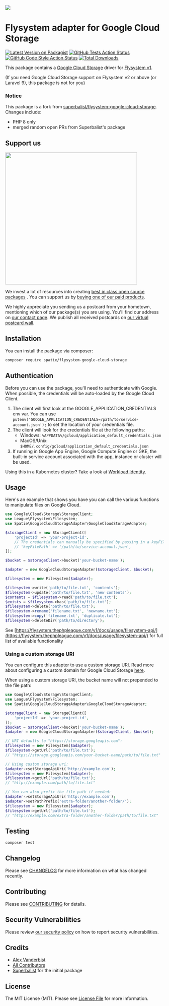 
[<img src="https://github-ads.s3.eu-central-1.amazonaws.com/support-ukraine.svg?t=1" />](https://supportukrainenow.org)

# Flysystem adapter for Google Cloud Storage

[![Latest Version on Packagist](https://img.shields.io/packagist/v/spatie/flysystem-google-cloud-storage.svg?style=flat-square)](https://packagist.org/packages/spatie/flysystem-google-cloud-storage)
[![GitHub Tests Action Status](https://img.shields.io/github/workflow/status/spatie/flysystem-google-cloud-storage/Tests/main?label=tests)](https://github.com/spatie/flysystem-google-cloud-storage/actions?query=workflow%3ATests+branch%3Amain)
[![GitHub Code Style Action Status](https://img.shields.io/github/workflow/status/spatie/flysystem-google-cloud-storage/Check%20&%20fix%20styling/main?label=code%20style)](https://github.com/spatie/flysystem-google-cloud-storage/actions?query=workflow%3A"Check+%26+fix+styling"+branch%3Amain)
[![Total Downloads](https://img.shields.io/packagist/dt/spatie/flysystem-google-cloud-storage.svg?style=flat-square)](https://packagist.org/packages/spatie/flysystem-google-cloud-storage)

This package contains a [Google Cloud Storage](https://cloud.google.com/storage) driver for [Flysystem v1](https://flysystem.thephpleague.com). 

(If you need Google Cloud Storage support on Flysystem v2 or above (or Laravel 9), this package is not for you)

### Notice

This package is a fork from [superbalist/flysystem-google-cloud-storage](https://github.com/Superbalist/flysystem-google-cloud-storage). Changes include:

- PHP 8 only
- merged random open PRs from Superbalist's package


## Support us

[<img src="https://github-ads.s3.eu-central-1.amazonaws.com/flysystem-google-cloud-storage.jpg?t=1" width="419px" />](https://spatie.be/github-ad-click/flysystem-google-cloud-storage)

We invest a lot of resources into creating [best in class open source packages](https://spatie.be/open-source)
. You can support us by [buying one of our paid products](https://spatie.be/open-source/support-us).

We highly appreciate you sending us a postcard from your hometown, mentioning which of our package(s) you are
using. You'll find our address on [our contact page](https://spatie.be/about-us). We publish all received
postcards on [our virtual postcard wall](https://spatie.be/open-source/postcards).

## Installation

You can install the package via composer:

```bash
composer require spatie/flysystem-google-cloud-storage
```

## Authentication

Before you can use the package, you'll need to authenticate with Google. When possible, the credentials will be auto-loaded by the Google Cloud Client.

1. The client will first look at the GOOGLE_APPLICATION_CREDENTIALS env var. You can use `putenv('GOOGLE_APPLICATION_CREDENTIALS=/path/to/service-account.json');` to set the location of your credentials file.
2. The client will look for the credentials file at the following paths:
    - Windows: `%APPDATA%/gcloud/application_default_credentials.json`
    - MacOS/Unix: `$HOME/.config/gcloud/application_default_credentials.json`
3. If running in Google App Engine, Google Compute Engine or GKE, the built-in service account associated with the app, instance or cluster will be used.

Using this in a Kubernetes cluster? Take a look at [Workload Identity](https://cloud.google.com/kubernetes-engine/docs/how-to/workload-identity).

## Usage

Here's an example that shows you have you can call the various functions to manipulate files on Google Cloud.

```php
use Google\Cloud\Storage\StorageClient;
use League\Flysystem\Filesystem;
use Spatie\GoogleCloudStorageAdapter\GoogleCloudStorageAdapter;

$storageClient = new StorageClient([
    'projectId' => 'your-project-id',
    // The credentials can manually be specified by passing in a keyFilePath.
    // 'keyFilePath' => '/path/to/service-account.json',
]);

$bucket = $storageClient->bucket('your-bucket-name');

$adapter = new GoogleCloudStorageAdapter($storageClient, $bucket);

$filesystem = new Filesystem($adapter);

$filesystem->write('path/to/file.txt', 'contents');
$filesystem->update('path/to/file.txt', 'new contents');
$contents = $filesystem->read('path/to/file.txt');
$exists = $filesystem->has('path/to/file.txt');
$filesystem->delete('path/to/file.txt');
$filesystem->rename('filename.txt', 'newname.txt');
$filesystem->copy('filename.txt', 'duplicate.txt');
$filesystem->deleteDir('path/to/directory');
```

See [https://flysystem.thephpleague.com/v1/docs/usage/filesystem-api/](https://flysystem.thephpleague.com/v1/docs/usage/filesystem-api/) for full list of available functionality

### Using a custom storage URI

You can configure this adapter to use a custom storage URI. Read more about configuring a custom domain for Google Cloud Storage [here](https://cloud.google.com/storage/docs/request-endpoints#cname).

When using a custom storage URI, the bucket name will not prepended to the file path:

```php
use Google\Cloud\Storage\StorageClient;
use League\Flysystem\Filesystem;
use Spatie\GoogleCloudStorageAdapter\GoogleCloudStorageAdapter;

$storageClient = new StorageClient([
    'projectId' => 'your-project-id',
]);
$bucket = $storageClient->bucket('your-bucket-name');
$adapter = new GoogleCloudStorageAdapter($storageClient, $bucket);

// URI defaults to "https://storage.googleapis.com":
$filesystem = new Filesystem($adapter);
$filesystem->getUrl('path/to/file.txt');
// "https://storage.googleapis.com/your-bucket-name/path/to/file.txt"

// Using custom storage uri:
$adapter->setStorageApiUri('http://example.com');
$filesystem = new Filesystem($adapter);
$filesystem->getUrl('path/to/file.txt');
// "http://example.com/path/to/file.txt"

// You can also prefix the file path if needed:
$adapter->setStorageApiUri('http://example.com');
$adapter->setPathPrefix('extra-folder/another-folder/');
$filesystem = new Filesystem($adapter);
$filesystem->getUrl('path/to/file.txt');
// "http://example.com/extra-folder/another-folder/path/to/file.txt"
```

## Testing

```bash
composer test
```

## Changelog

Please see [CHANGELOG](CHANGELOG.md) for more information on what has changed recently.

## Contributing

Please see [CONTRIBUTING](.github/CONTRIBUTING.md) for details.

## Security Vulnerabilities

Please review [our security policy](../../security/policy) on how to report security vulnerabilities.

## Credits

- [Alex Vanderbist](https://github.com/alexvanderbist)
- [All Contributors](../../contributors)
- [Superbalist](https://github.com/Superbalist) for the initial package

## License

The MIT License (MIT). Please see [License File](LICENSE.md) for more information.
